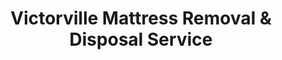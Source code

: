 ---
layout: location.njk
title: Victorville Mattress Removal & Disposal Service
description: Professional mattress removal in Victorville, CA. Next-day pickup  Licensed, insured, and eco-friendly. Serving 16+ neighborhoods across Victor Valley.
permalink: /mattress-removal/california/victorville/
city: Victorville
state: California
stateSlug: california
tier: 2
coordinates:
  lat: 34.5362
  lng: -117.2911
pricing:
  startingPrice: 125
  single: 125
  queen: 155
  king: 180
  boxSpring: 30
neighborhoods:
  - name: Spring Valley Lake
    zipCodes: [92395]
  - name: Green Tree
    zipCodes: [92392, 92394]
  - name: Baldy Mesa
    zipCodes: [92392]
  - name: Desert Knolls
    zipCodes: [92392]
  - name: Adelanto Road
    zipCodes: [92301, 92392]
  - name: Bear Valley Road
    zipCodes: [92392]
  - name: Old Town Victorville
    zipCodes: [92392]
  - name: Dos Palmas
    zipCodes: [92392]
  - name: Circle Park
    zipCodes: [92392]
  - name: Puesta del Sol
    zipCodes: [92392]
  - name: Village Drive
    zipCodes: [92392]
  - name: Senecal Ranch
    zipCodes: [92392]
  - name: Rancho Verde
    zipCodes: [92392]
  - name: Ridgecrest
    zipCodes: [92394]
  - name: Hook Creek
    zipCodes: [92394]
  - name: Amargosa Creek
    zipCodes: [92394]
zipCodes:
  - 92301
  - 92392
  - 92394
  - 92395
recyclingPartners:
  - Burrtec Waste Industries
  - Victor Valley Resource Recovery
  - San Bernardino County Integrated Waste Management
localRegulations: San Bernardino County requires mattresses be properly wrapped in plastic or prepared for pickup by licensed waste haulers. Victorville participates in California's Bye Bye Mattress program through designated drop-off locations.
nearbyCities:
  - name: Hesperia
    distance: 8
  - name: Apple Valley
    distance: 12
  - name: Adelanto
    distance: 7
  - name: Phelan
    distance: 18
  - name: Barstow
    distance: 35
  - name: San Bernardino
    distance: 45
reviews:
  count: 89
  featured:
    - author: Jessica H.
      neighborhood: Spring Valley Lake
      rating: 5
      text: "Moving company left us high and dry with two queen mattresses. Called at 9 AM and they had a truck here by 2 PM same day. Navigated our gated community perfectly, got all the security protocols right. Quick and professional."
    - author: Ray C.
      neighborhood: Green Tree
      rating: 5
      text: "Rental property turnover between tenants - needed three mattresses gone fast. They handled the narrow apartment stairs and tight parking like pros. $155 total, no hidden fees, exactly as quoted online."
    - author: Maria S.
      neighborhood: Old Town Victorville
      rating: 5
      text: "Our family business has used them twice now for hotel renovations. They coordinate with our schedule, work around guests, and handle bulk mattress removal efficiently. Reliable service every time."
faqs:
  - question: How quickly can you pick up mattresses in Victorville?
    answer: We offer next-day service throughout Victorville and the Victor Valley area. Most appointments are available within 24-48 hours. Same-day emergency pickup may be available with additional scheduling fees.
  - question: Do you service gated communities in Victorville?
    answer: Yes, we regularly service Spring Valley Lake and other gated communities in Victorville. Our team is familiar with access requirements and security protocols for private communities throughout the area.
  - question: What Victorville neighborhoods do you cover?
    answer: We serve all Victorville areas including Spring Valley Lake, Green Tree, Baldy Mesa, Old Town Victorville, and surrounding developments. Our service covers ZIP codes 92301, 92392, 92394, and 92395.
  - question: Are pickup and disposal fees included in your pricing?
    answer: Yes, pickup, transportation, and proper disposal are included in our flat-rate pricing. No hidden fees for standard residential pickup service in Victorville.
  - question: Do you handle mattress recycling in the Victor Valley?
    answer: Absolutely. We work with Burrtec Waste Industries and participate in California's Bye Bye Mattress program to ensure materials are recycled properly rather than sent to landfills.
  - question: What payment options are available?
    answer: We accept cash, check, and all major credit cards (Visa, MasterCard, Discover, American Express). Payment is due at time of pickup. Online scheduling requires a card for booking.
  - question: Are you licensed for waste removal in San Bernardino County?
    answer: Yes, we maintain all required licenses and comprehensive liability insurance. Our team complies with all San Bernardino County waste disposal regulations and Victor Valley municipal requirements.
  - question: Can you remove bed frames and other bedroom furniture?
    answer: Yes, we remove bed frames, box springs, dressers, and other bedroom furniture. Each item is priced separately - contact us for a complete multi-item quote.
schema:
  "@context": "https://schema.org"
  "@type": "LocalBusiness"
  name: "A Bedder World Victorville"
  image: "https://abedderworld.com/images/service-areas/victorville-mattress-removal.jpg"
  telephone: "720-263-6094"
  email: "info@abedderworld.com"
  address:
    "@type": "PostalAddress"
    addressLocality: "Victorville"
    addressRegion: "CA"
    addressCountry: "US"
  geo:
    "@type": "GeoCoordinates"
    latitude: 34.5362
    longitude: -117.2911
  url: "https://abedderworld.com/mattress-removal/california/victorville/"
  areaServed:
    "@type": "City"
    name: "Victorville, California"
  serviceType: "Mattress Removal and Disposal"
  priceRange: "$125-$180"
  aggregateRating:
    "@type": "AggregateRating"
    ratingValue: "4.9"
    reviewCount: 89
pageContent:
  heroDescription: "A Bedder World serves Victorville's diverse neighborhoods from Spring Valley Lake's gated communities to Baldy Mesa's desert developments. We handle mattress pickup throughout the Victor Valley with same-day and next-day scheduling options. Professional removal service with transparent pricing and eco-friendly disposal."
  
  aboutService: "Victorville's position as the Victor Valley's transportation hub creates unique mattress disposal challenges. The city sits at the intersection of major freight corridors - I-15 connecting Los Angeles to Las Vegas and Highway 18 serving mountain communities - generating constant truck traffic and road dust that accelerates mattress deterioration. Desert climate conditions with extreme temperature swings stress materials further. We serve Victorville's varied housing types, from Spring Valley Lake's upscale gated community with strict HOA requirements to Green Tree's family neighborhoods and Baldy Mesa's wide-lot desert properties. Our team understands the logistics of Victor Valley's sprawling geography, from narrow apartment complexes near Old Town to newer subdivisions along Bear Valley Road where strategic positioning as a logistics center drives population growth."

  serviceAreasIntro: "Victorville's geography demands specialized removal expertise. Spring Valley Lake requires coordination with private security and navigation of curved, landscaped streets designed for aesthetic appeal rather than service access. Green Tree and Circle Park neighborhoods present different challenges with standard suburban layouts but varying property sizes and access points. Desert developments like Baldy Mesa feature larger lots with longer driveway distances, while areas near the California Speedway experience seasonal access issues during race events. Old Town Victorville's older housing stock often has narrower doorways and unique architectural features requiring careful handling."

  regulationsCompliance: "We maintain full licensing and insurance coverage for San Bernardino County waste removal operations. Our service complies with all Victor Valley municipal codes and works directly with approved disposal facilities to meet regional environmental standards."

  environmentalImpact: "The Mojave Desert's fragile ecosystem makes responsible disposal critical in Victorville. Desert conditions preserve waste materials longer, meaning improperly discarded mattresses create lasting environmental damage. We partner with Burrtec Waste Industries at their Victor Valley facilities to ensure materials enter proper recycling streams. Through California's Bye Bye Mattress program, we help divert mattresses from High Desert landfills already managing increased waste from population growth driven by logistics industry expansion. Our recycling partnerships prevent materials from contributing to desert dumping issues while supporting regional waste management infrastructure designed to handle Victor Valley's unique geographic challenges."

  howItWorksScheduling: "Choose pickup times that work with desert schedules - we offer morning slots before afternoon winds and heat, plus flexible timing for shift workers in Victorville's logistics and transportation industries."

  howItWorksService: "Our experienced team navigates Victorville's diverse terrain confidently, from Spring Valley Lake's security requirements to Baldy Mesa's desert access roads. We protect your property and handle all lifting, loading, and transportation."

  howItWorksDisposal: "All materials go to certified recycling facilities through our partnership with Burrtec Waste Industries and the Bye Bye Mattress program, ensuring responsible handling that meets California's environmental standards."

  sidebarStats:
    mattressesRemoved: "1,850"
---